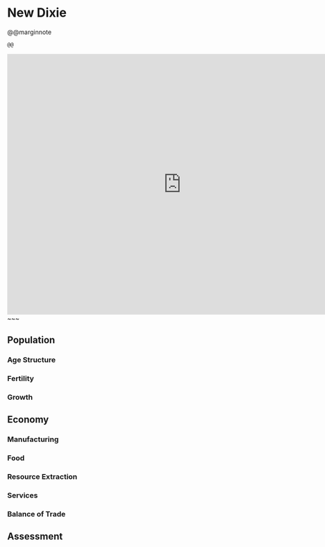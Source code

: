 # New Dixie

@@marginnote
~~~<img src="/img/dixie.png" style="width: 100%; display: block;">~~~
@@

~~~
<iframe 
	src="https://njal.s3.us-west-2.amazonaws.com/Atlanta.html" 
	title="Atlanta area map" 
	width="800" 
	height="600" 
	frameborder="0" 
	scrolling="yes">
</iframe>
~~~

## Population
### Age Structure
### Fertility
### Growth
## Economy
### Manufacturing
### Food
### Resource Extraction
### Services
### Balance of Trade

## Assessment
